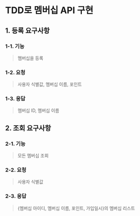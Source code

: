 # TDD로 멤버십 API 구현

## 1. 등록 요구사항

### 1-1. 기능

> 멤버십을 등록

### 1-2. 요청

> 사용자 식별값, 멤버십 이름, 포인트

### 1-3. 응답

> 멤버십 ID, 멤버십 이름


## 2. 조회 요구사항

### 2-1. 기능

> 모든 멤버십 조회

### 2-2. 요청

> 사용자 식별값

### 2-3. 응답

> {멤버십 아이디, 멤버십 이름, 포인트, 가입일시}의 멤버십 리스트